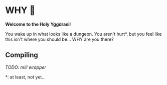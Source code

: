 # WHY 🌳
**Welcome to the Holy Yggdrasil**

You wake up in what looks like a dungeon.
You aren't hurt\*, but you feel like this isn't where you should be...
WHY are you there?

## Compiling
*TODO: mill wrapper*


*: at least, not yet...
